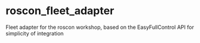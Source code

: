 # roscon_fleet_adapter

Fleet adapter for the roscon workshop, based on the EasyFullControl API for simplicity of integration
